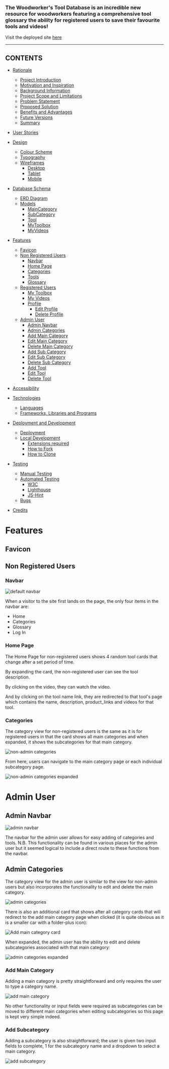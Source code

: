 ### The Woodworker's Tool Database is an incredible new resource for woodworkers featuring a comprehensive tool glossary the ability for registered users to save their favourite tools and videos!

Visit the deployed site [here](https://#)

- - -

## CONTENTS

* [Rationale](#rationale)
  * [Project Introduction](#project-introduction)
  * [Motivation and Inspiration](#motivation-and-inspiration)
  * [Background Information](#background-information)
  * [Project Scope and Limitations](#project-scope-and-limitations)
  * [Problem Statement](#problem-statement)
  * [Proposed Solution](#proposed-solution)
  * [Benefits and Advantages](#benefits-and-advantages)
  * [Future Versions](#future-versions)
  * [Summary](#summary)

* [User Stories](#user-stories)

* [Design](#design)
  * [Colour Scheme](#colour-scheme)
  * [Typography](#typography)
  * [Wireframes](#wireframes)
    * [Desktop](#desktop)
    * [Tablet](#tablet)
    * [Mobile](#mobile)

* [Database Schema](#database-schema)
  * [ERD Diagram](#erd-diagram)
  * [Models](#models)
    * [MainCategory](#maincategory)
    * [SubCategory](#subcategory)
    * [Tool](#tool)
    * [MyToolbox](#mytoolbox)
    * [MyVideos](#myvideos)

* [Features](#features)
  * [Favicon](#favicon)
  * [Non Registered Users](#non-registered-users)
    * [Navbar](#navbar)
    * [Home Page](#home-page)
    * [Categories](#categories)
    * [Tools](#tools)
    * [Glossary](#glossary) 
  * [Registered Users](#registered-users)
    * [My Toolbox](#my-toolbox)
    * [My Videos](#my-videos)
    * [Profile](#profile)
      * [Edit Profile](#edit-profile)
      * [Delete Profile](#delete-profile)
  * [Admin User](#admin-user)
    * [Admin Navbar](#admin-navbar)
    * [Admin Categories](#admin-categories)
    * [Add Main Category](#add-main-category)
    * [Edit Main Category](#edit-main-category)
    * [Delete Main Category](#delete-main-category)
    * [Add Sub Category](#add-sub-category)
    * [Edit Sub Category](#edit-sub-category)
    * [Delete Sub Category](#delete-sub-category)
    * [Add Tool](#add-tool)
    * [Edit Tool](#edit-tool)
    * [Delete Tool](#delete-tool)

* [Accessibility](#accessibility)

* [Technologies](#technologies)
  * [Languages](#languages)
  * [Frameworks, Libraries and Programs](#frameworks-libraries-and-programs)

* [Deployment and Development](#deployment-and-development)
  * [Deployment](#deployment)
  * [Local Development](#local-development)
    * [Extensions required](#extensions-required)
    * [How to Fork](#how-to-fork)
    * [How to Clone](#how-to-clone)

* [Testing](#testing)
  * [Manual Testing](#manual-testing)
  * [Automated Testing](#automated-testing)
    * [W3C](#W3C)
    * [Lighthouse](#Lighthouse)
    * [JS-Hint](#js-hint)
  * [Bugs](#Bugs)
  
* [Credits](#credits)




# Features

## Favicon

## Non Registered Users

### Navbar

![default navbar](tool_db/static/images/default-navbar.png)

When a visitor to the site first lands on the page, the only four items in the navbar are: 

* Home
* Categories
* Glossary
* Log In

### Home Page

The Home Page for non-registered users shows 4 random tool cards that change after a set period of time. 

By expanding the card, the non-registered user can see the tool description.

By clicking on the video, they can watch the video.

And by clicking on the tool name link, they are redirected to that tool's page which contains the name, description, product_links and videos for that tool.


### Categories

The category view for non-registered users is the same as it is for registered users in that the card shows all main categories and when expanded, it shows the subcategories for that main category. 

![non-admin categories](tool_db/static/images/non-admin-categories.png)

From here, users can navigate to the main category page or each individual subcategory page.

![non-admin categories expanded](tool_db/static/images/non-admin-categories-expanded.png)


# Admin User

## Admin Navbar

![admin navbar](tool_db/static/images/admin-navbar.png)

The navbar for the admin user allows for easy adding of categories and tools. N.B. This functionality can be found in various places for the admin user but it seemed logical to include a direct route to these functions from the navbar.

## Admin Categories

The category view for the admin user is similar to the view for non-admin users but also incorporates the functionality to edit and delete the main category.

![admin categories](tool_db/static/images/admin-categories.png)

There is also an additional card that shows after all category cards that will redirect to the add main category page when clicked (it is quite obvious as it is a smaller car with a folder-plus icon):

![Add main category card](tool_db/static/images/add-main-category-card.png)

When expanded, the admin user has the ability to edit and delete subcategories associated with that main category:

![admin categories expanded](tool_db/static/images/admin-categories-expanded.png)

### Add Main Category

Adding a main category is pretty straightforward and only requires the user to type a category name. 

![add main category](tool_db/static/images/add-main-category.png)

No other functionality or input fields were required as subcategories can be moved to different main categories when editing subcategories so this page is kept very simple indeed.

### Add Subcategory

Adding a subcategory is also straightforward; the user is given two input fields to complete, 1 for the subcategory name and a dropdown to select a main category. 

![add subcategory](tool_db/static/images/add-subcategory.png)
